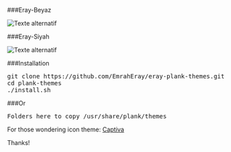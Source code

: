 

###Eray-Beyaz 

![Texte alternatif](http://i.hizliresim.com/ljyj5p.png "Eray-Beyaz")

###Eray-Siyah 

![Texte alternatif](http://i.hizliresim.com/g8A8MQ.png "Eray-Siyah")

###Installation
<pre>
git clone https://github.com/EmrahEray/eray-plank-themes.git
cd plank-themes
./install.sh
</pre>

###Or

<pre>
Folders here to copy /usr/share/plank/themes
</pre>

For those wondering icon theme: <a href="https://github.com/captiva-project/captiva-icon-theme">Captiva</a>

Thanks!

